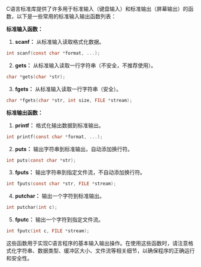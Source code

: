 C语言标准库提供了许多用于标准输入（键盘输入）和标准输出（屏幕输出）的函数，以下是一些常用的标准输入输出函数列表：

**标准输入函数：**

1. **scanf：** 从标准输入读取格式化数据。
```c
int scanf(const char *format, ...);
```

2. **gets：** 从标准输入读取一行字符串（不安全，不推荐使用）。
```c
char *gets(char *str);
```

3. **fgets：** 从标准输入读取一行字符串（安全）。
```c
char *fgets(char *str, int size, FILE *stream);
```

**标准输出函数：**

1. **printf：** 格式化输出数据到标准输出。
```c
int printf(const char *format, ...);
```

2. **puts：** 输出字符串到标准输出，自动添加换行符。
```c
int puts(const char *str);
```

3. **fputs：** 输出字符串到指定文件流，不自动添加换行符。
```c
int fputs(const char *str, FILE *stream);
```

4. **putchar：** 输出一个字符到标准输出。
```c
int putchar(int c);
```

5. **fputc：** 输出一个字符到指定文件流。
```c
int fputc(int c, FILE *stream);
```

这些函数用于实现C语言程序的基本输入输出操作。在使用这些函数时，请注意格式化字符串、数据类型、缓冲区大小、文件流等相关细节，以确保程序的正确运行和安全性。